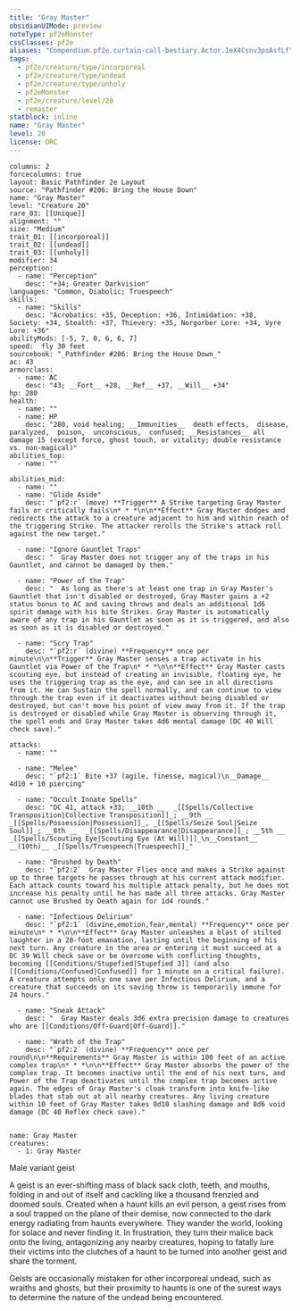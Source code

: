```yaml
---
title: "Gray Master"
obsidianUIMode: preview
noteType: pf2eMonster
cssClasses: pf2e
aliases: "Compendium.pf2e.curtain-call-bestiary.Actor.1eX4Csnv3psAsfLf" 
tags:
  - pf2e/creature/type/incorporeal
  - pf2e/creature/type/undead
  - pf2e/creature/type/unholy
  - pf2eMonster
  - pf2e/creature/level/20
  - remaster
statblock: inline
name: "Gray Master"
level: 20
license: ORC
---
```


```statblock
columns: 2
forcecolumns: true
layout: Basic Pathfinder 2e Layout
source: "Pathfinder #206: Bring the House Down"
name: "Gray Master"
level: "Creature 20"
rare_03: [[Unique]]
alignment: ""
size: "Medium"
trait_01: [[incorporeal]]
trait_02: [[undead]]
trait_03: [[unholy]]
modifier: 34
perception:
  - name: "Perception"
    desc: "+34; Greater Darkvision"
languages: "Common, Diabolic; Truespeech"
skills:
  - name: "Skills"
    desc: "Acrobatics: +35, Deception: +36, Intimidation: +38, Society: +34, Stealth: +37, Thievery: +35, Norgorber Lore: +34, Vyre Lore: +36"
abilityMods: [-5, 7, 0, 6, 6, 7]
speed:  fly 30 feet
sourcebook: "_Pathfinder #206: Bring the House Down_"
ac: 43
armorclass:
  - name: AC
    desc: "43; __Fort__ +28, __Ref__ +37, __Will__ +34"
hp: 280
health:
  - name: ""
  - name: HP
    desc: "280, void healing; __Immunities__  death effects,  disease,  paralyzed,  poison,  unconscious,  confused; __Resistances__ all damage 15 (except force, ghost touch, or vitality; double resistance vs. non-magical)"
abilities_top:
  - name: ""

abilities_mid:
  - name: ""
  - name: "Glide Aside"
    desc: "`pf2:r` (move) **Trigger** A Strike targeting Gray Master fails or critically fails\n* * *\n\n**Effect** Gray Master dodges and redirects the attack to a creature adjacent to him and within reach of the triggering Strike. The attacker rerolls the Strike's attack roll against the new target."

  - name: "Ignore Gauntlet Traps"
    desc: "  Gray Master does not trigger any of the traps in his Gauntlet, and cannot be damaged by them."

  - name: "Power of the Trap"
    desc: "  As long as there's at least one trap in Gray Master's Gauntlet that isn't disabled or destroyed, Gray Master gains a +2 status bonus to AC and saving throws and deals an additional 1d6 spirit damage with his bite Strikes. Gray Master is automatically aware of any trap in his Gauntlet as soon as it is triggered, and also as soon as it is disabled or destroyed."

  - name: "Scry Trap"
    desc: "`pf2:r` (divine) **Frequency** once per minute\n\n**Trigger** Gray Master senses a trap activate in his Gauntlet via Power of the Trap\n* * *\n\n**Effect** Gray Master casts scouting eye, but instead of creating an invisible, floating eye, he uses the triggering trap as the eye, and can see in all directions from it. He can Sustain the spell normally, and can continue to view through the trap even if it deactivates without being disabled or destroyed, but can't move his point of view away from it. If the trap is destroyed or disabled while Gray Master is observing through it, the spell ends and Gray Master takes 4d6 mental damage (DC 40 Will check save)."

attacks:
  - name: ""

  - name: "Melee"
    desc: "`pf2:1` Bite +37 (agile, finesse, magical)\n__Damage__  4d10 + 10 piercing"

  - name: "Occult Innate Spells"
    desc: "DC 41, attack +33; __10th __  _[[Spells/Collective Transposition|Collective Transposition]]_; __9th __  _[[Spells/Possession|Possession]]_, _[[Spells/Seize Soul|Seize Soul]]_; __8th __  _[[Spells/Disappearance|Disappearance]]_; __5th __  _[[Spells/Scouting Eye|Scouting Eye (At Will)]]_\n__Constant__  __(10th)__ _[[Spells/Truespeech|Truespeech]]_"

  - name: "Brushed by Death"
    desc: "`pf2:2`  Gray Master Flies once and makes a Strike against up to three targets he passes through at his current attack modifier. Each attack counts toward his multiple attack penalty, but he does not increase his penalty until he has made all three attacks. Gray Master cannot use Brushed by Death again for 1d4 rounds."

  - name: "Infectious Delirium"
    desc: "`pf2:1` (divine,emotion,fear,mental) **Frequency** once per minute\n* * *\n\n**Effect** Gray Master unleashes a blast of stilted laughter in a 20-foot emanation, lasting until the beginning of his next turn. Any creature in the area or entering it must succeed at a DC 39 Will check save or be overcome with conflicting thoughts, becoming [[Conditions/Stupefied|Stupefied 3]] (and also [[Conditions/Confused|Confused]] for 1 minute on a critical failure). A creature attempts only one save per Infectious Delirium, and a creature that succeeds on its saving throw is temporarily immune for 24 hours."

  - name: "Sneak Attack"
    desc: "  Gray Master deals 3d6 extra precision damage to creatures who are [[Conditions/Off-Guard|Off-Guard]]."

  - name: "Wrath of the Trap"
    desc: "`pf2:2` (divine) **Frequency** once per round\n\n**Requirements** Gray Master is within 100 feet of an active complex trap\n* * *\n\n**Effect** Gray Master absorbs the power of the complex trap. It becomes inactive until the end of his next turn, and Power of the Trap deactivates until the complex trap becomes active again. The edges of Gray Master's cloak transform into knife-like blades that stab out at all nearby creatures. Any living creature within 10 feet of Gray Master takes 8d10 slashing damage and 8d6 void damage (DC 40 Reflex check save)."
 
```

```encounter-table
name: Gray Master
creatures:
  - 1: Gray Master
```


Male variant geist

A geist is an ever-shifting mass of black sack cloth, teeth, and mouths, folding in and out of itself and cackling like a thousand frenzied and doomed souls. Created when a haunt kills an evil person, a geist rises from a soul trapped on the plane of their demise, now connected to the dark energy radiating from haunts everywhere. They wander the world, looking for solace and never finding it. In frustration, they turn their malice back onto the living, antagonizing any nearby creatures, hoping to fatally lure their victims into the clutches of a haunt to be turned into another geist and share the torment.

Geists are occasionally mistaken for other incorporeal undead, such as wraiths and ghosts, but their proximity to haunts is one of the surest ways to determine the nature of the undead being encountered.
